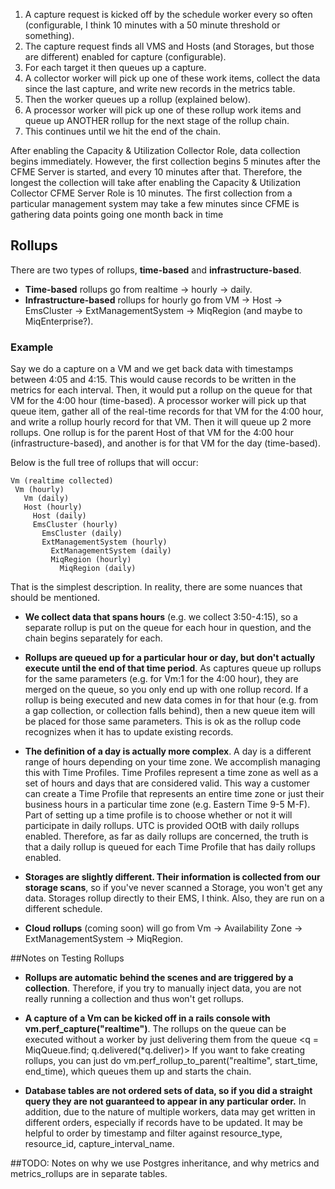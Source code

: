1. A capture request is kicked off by the schedule worker every so often (configurable, I think 10 minutes with a 50 minute threshold or something).  
1. The capture request finds all VMS and Hosts (and Storages, but those are different) enabled for capture (configurable).  
1. For each target it then queues up a capture.  
1. A collector worker will pick up one of these work items, collect the data since the last capture, and write new records in the metrics table.  
1. Then the worker queues up a rollup (explained below).  
1. A processor worker will pick up one of these rollup work items and queue up ANOTHER rollup for the next stage of the rollup chain.  
1. This continues until we hit the end of the chain.

After enabling the Capacity & Utilization Collector Role, data collection begins immediately.  However, the first collection begins 5 minutes after the CFME Server is started, and every 10 minutes after that.  Therefore, the longest the collection will take after enabling the Capacity & Utilization Collector CFME Server Role is 10 minutes.  The first collection from a particular management system may take a few minutes since CFME is gathering data points going one month back in time

## Rollups
There are two types of rollups, **time-based** and **infrastructure-based**.  
* **Time-based** rollups go from realtime -> hourly -> daily.  
* **Infrastructure-based** rollups for hourly go from VM -> Host -> EmsCluster -> ExtManagementSystem -> MiqRegion (and maybe to MiqEnterprise?).  

### Example

Say we do a capture on a VM and we get back data with timestamps between 4:05 and 4:15.  This would cause records to be written in the metrics for each interval.  Then, it would put a rollup on the queue for that VM for the 4:00 hour (time-based).  A processor worker will pick up that queue item, gather all of the real-time records for that VM for the 4:00 hour, and write a rollup hourly record for that VM.  Then it will queue up 2 more rollups. One rollup is for the parent Host of that VM for the 4:00 hour (infrastructure-based), and another is for that VM for the day (time-based).  

Below is the full tree of rollups that will occur:

~~~
Vm (realtime collected)
 Vm (hourly)
   Vm (daily)
   Host (hourly)
     Host (daily)
     EmsCluster (hourly)
       EmsCluster (daily)
       ExtManagementSystem (hourly)
         ExtManagementSystem (daily)
         MiqRegion (hourly)
           MiqRegion (daily)
~~~


That is the simplest description.  In reality, there are some nuances that should be mentioned.

* **We collect data that spans hours** (e.g. we collect 3:50-4:15), so a separate rollup is put on the queue for each hour in question, and the chain begins separately for each.

* **Rollups are queued up for a particular hour or day, but don't actually execute until the end of that time period**.  As captures queue up rollups for the same parameters (e.g. for Vm:1 for the 4:00 hour), they are merged on the queue, so you only end up with one rollup record.  If a rollup is being executed and new data comes in for that hour (e.g. from a gap collection, or collection falls behind), then a new queue item will be placed for those same parameters.  This is ok as the rollup code recognizes when it has to update existing records.

* **The definition of a day is actually more complex**.  A day is a different range of hours depending on your time zone.  We accomplish managing this with Time Profiles.  Time Profiles represent a time zone as well as a set of hours and days that are considered valid.  This way a customer can create a Time Profile that represents an entire time zone or just their business hours in a particular time zone (e.g. Eastern Time 9-5 M-F).  Part of setting up a time profile is to choose whether or not it will participate in daily rollups.  UTC is provided OOtB with daily rollups enabled.  Therefore, as far as daily rollups are concerned, the truth is that a daily rollup is queued for each Time Profile that has daily rollups enabled.

* **Storages are slightly different.  Their information is collected from our storage scans**, so if you've never scanned a Storage, you won't get any data. Storages rollup directly to their EMS, I think.  Also, they are run on a different schedule.

* **Cloud rollups** (coming soon) will go from Vm -> Availability Zone -> ExtManagementSystem -> MiqRegion.

##Notes on Testing Rollups
* **Rollups are automatic behind the scenes and are triggered by a collection**.  Therefore, if you try to manually inject data, you are not really running a collection and thus won't get rollups.

* **A capture of a Vm can be kicked off in a rails console with vm.perf_capture("realtime")**.  The rollups on the queue can be executed without a worker by just delivering them from the queue <q = MiqQueue.find; q.delivered(*q.deliver)>  If you want to fake creating rollups, you can just do vm.perf_rollup_to_parent("realtime", start_time, end_time), which queues them up and starts the chain.

* **Database tables are not ordered sets of data, so if you did a straight query they are not guaranteed to appear in any particular order.**  In addition, due to the nature of multiple workers, data may get written in different orders, especially if records have to be updated.  It may be helpful to order by timestamp and filter against resource_type, resource_id, capture_interval_name.


##TODO: Notes on why we use Postgres inheritance, and why metrics and metrics_rollups are in separate tables.